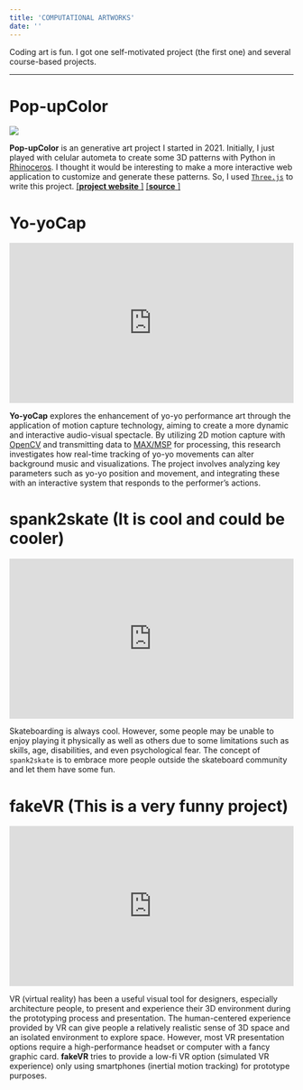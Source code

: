 ```yaml
---
title: 'COMPUTATIONAL ARTWORKS'
date: ''
---
```

Coding art is fun. I got one self-motivated project (the first one) and several course-based projects.

<div class="splitline">
  <hr>
</div>

<div class="pagecard">

# Pop-upColor 
![](https://billbillbilly.github.io/portfolio-content/images/ffffff_d400ff_04ff00.gif)

**Pop-upColor** is an generative art project I started in 2021. Initially, 
I just played with celular autometa to create some 3D patterns with Python in 
[Rhinoceros](https://www.rhino3d.com/). I thought it would be interesting to make 
a more interactive web application to customize and generate these patterns. 
So, I used [`Three.js`](https://threejs.org/) to write this project. 
[[**project website** <i class="fa-solid fa-diagram-project"></i>]](https://billbillbilly.github.io/portfolio-content/) 
[[**source** <i class="fa-solid fa-code"></i>]](https://pop-upcolor.glitch.me/)

</div>

<div class="pagecard">

# Yo-yoCap

<div style="padding:56.25% 0 0 0;position:relative;"><iframe src="https://player.vimeo.com/video/916828937?badge=0&amp;autopause=0&amp;player_id=0&amp;app_id=58479" frameborder="0" allow="autoplay; fullscreen; picture-in-picture" style="position:absolute;top:0;left:0;width:100%;height:100%;" title="Yo-yoCap"></iframe></div><script src="https://player.vimeo.com/api/player.js"></script>

**Yo-yoCap** explores the enhancement of yo-yo performance art through the application of motion capture technology, 
aiming to create a more dynamic and interactive audio-visual spectacle. By utilizing 2D motion capture with 
[OpenCV](https://github.com/opencv/opencv) and transmitting data to [MAX/MSP](https://cycling74.com/products/max) 
for processing, this research investigates how real-time tracking of yo-yo movements can alter background music 
and visualizations. The project involves analyzing key parameters such as yo-yo position and movement, 
and integrating these with an interactive system that responds to the performer’s actions. 
<br>

</div>

<div class="pagecard">

# spank2skate (It is cool and could be cooler)

<div style="padding:56.25% 0 0 0;position:relative;"><iframe src="https://player.vimeo.com/video/916832247?badge=0&amp;autopause=0&amp;player_id=0&amp;app_id=58479" frameborder="0" allow="autoplay; fullscreen; picture-in-picture" style="position:absolute;top:0;left:0;width:100%;height:100%;" title="spank2skate"></iframe></div><script src="https://player.vimeo.com/api/player.js"></script>

Skateboarding is always cool. However, some people may be unable to enjoy playing it physically as well as others 
due to some limitations such as skills, age, disabilities, and even psychological fear. The concept of `spank2skate` 
is to embrace more people outside the skateboard community and let them have some fun. 
<br>

</div>

<div class="pagecard">

# fakeVR (This is a very funny project) 

<div style="padding:56.25% 0 0 0;position:relative;"><iframe src="https://player.vimeo.com/video/916830568?badge=0&amp;autopause=0&amp;player_id=0&amp;app_id=58479" frameborder="0" allow="autoplay; fullscreen; picture-in-picture" style="position:absolute;top:0;left:0;width:100%;height:100%;" title="fakeVR"></iframe></div><script src="https://player.vimeo.com/api/player.js"></script>

VR (virtual reality) has been a useful visual tool for designers, 
especially architecture people, to present and experience their 
3D environment during the prototyping process and presentation. 
The human-centered experience provided by VR can give people a 
relatively realistic sense of 3D space and an isolated environment 
to explore space. However, most VR presentation options require a 
high-performance headset or computer with a fancy graphic card. 
**fakeVR** tries to provide a low-fi VR option (simulated VR experience) 
only using smartphones (inertial motion tracking) for prototype purposes. 
<br>

</div>
